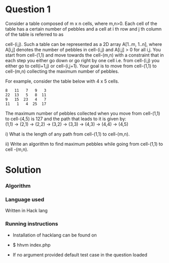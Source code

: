 # Question 1

Consider a table composed of m x n cells, where m,n>0. Each cell of the table has a certain number of
pebbles and a cell at i th row and j th column of the table is referred to as

cell-(i,j). Such a table can be represented as a 2D array  A[1..m, 1..n], where A[i,j] denotes the number of pebbles in cell-(i,j) and A[i,j] > 0 for all i,j. You start from cell-(1,1) and move towards the cell-(m,n) with a constraint that in each step you either go down or go right by one cell i.e. from cell-(i,j) you either go to cell(i+1,j) or cell-(i,j+1). Your goal is to move from cell-(1,1) to cell-(m,n) collecting the maximum number of pebbles.

For example, consider the table below with 4 x 5 cells.
  ```
8   11   7   9   3
22  13   5   8  11
9   15  23   4   7   
11   1   4  25  17  
```

The maximum number of pebbles collected when you move from cell-(1,1) to cell-(4,5) is 127 and the
path that leads to it is given by:  
(1,1) -> (2,1) -> (2,2) -> (3,2) -> (3,3) -> (4,3) -> (4,4) -> (4,5)

i) What is the length of any path from cell-(1,1) to cell-(m,n).

ii) Write an algorithm to find maximum pebbles while going from cell-(1,1) to cell -(m,n).

# Solution

### Algorithm

### Language used
  Written in Hack lang

### Running instructions
  - Installation of hacklang can be found on

  - $ hhvm index.php

  - If no argument provided default test case in the question loaded
